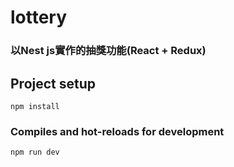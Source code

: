 # lottery
### 以Nest js實作的抽獎功能(React + Redux)

## Project setup
```
npm install
```

### Compiles and hot-reloads for development
```
npm run dev
```